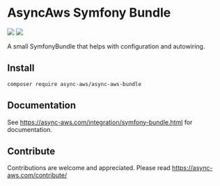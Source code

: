 # AsyncAws Symfony Bundle

![](https://github.com/async-aws/symfony-bundle/workflows/Tests/badge.svg?branch=master)
![](https://github.com/async-aws/symfony-bundle/workflows/BC%20Check/badge.svg?branch=master)

A small SymfonyBundle that helps with configuration and autowiring.

## Install

```cli
composer require async-aws/async-aws-bundle
```

## Documentation

See https://async-aws.com/integration/symfony-bundle.html for documentation.

## Contribute

Contributions are welcome and appreciated. Please read https://async-aws.com/contribute/
